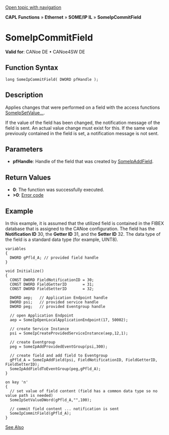 [Open topic with navigation](../../../../../../CANoeDEFamily.htm#Topics/CAPLFunctions/IP/SOMEIPIL/Functions/CAPLfunctionSomeIpCommitField.md)

**CAPL Functions** » **Ethernet** » **SOME/IP IL** » **SomeIpCommitField**

# SomeIpCommitField

**Valid for**: CANoe DE • CANoe4SW DE

## Function Syntax

```plaintext
long SomeIpCommitField( DWORD pfHandle );
```

## Description

Applies changes that were performed on a field with the access functions [SomeIpSetValue…](CAPLfunctionSomeIpSetValue.md).

If the value of the field has been changed, the notification message of the field is sent. An actual value change must exist for this. If the same value previously contained in the field is set, a notification message is not sent.

## Parameters

- **pfHandle**: Handle of the field that was created by [SomeIpAddField](CAPLfunctionSomeIpAddField.md).

## Return Values

- **0**: The function was successfully executed.
- **>0**: [Error code](../../CAPLfunctionsSOMEIPILErrorCodes.md)

## Example

In this example, it is assumed that the utilized field is contained in the FIBEX database that is assigned to the CANoe configuration. The field has the **Notification ID** 30, the **Getter ID** 31, and the **Setter ID** 32. The data type of the field is a standard data type (for example, UINT8).

```plaintext
variables
{
  DWORD gPfld_A; // provided field handle
}

void Initialize()
{
  CONST DWORD FieldNotificationID = 30;
  CONST DWORD FieldGetterID       = 31;
  CONST DWORD FieldSetterID       = 32;

  DWORD aep;   // Application Endpoint handle
  DWORD psi;   // provided service handle
  DWORD peg;   // provided Eventgroup handle

  // open Application Endpoint
  aep = SomeIpOpenLocalApplicationEndpoint(17, 50002);

  // create Service Instance
  psi = SomeIpCreateProvidedServiceInstance(aep,12,1);

  // create Eventgroup
  peg = SomeIpAddProvidedEventGroup(psi,300);

  // create field and add field to Eventgroup
  gPfld_A = SomeIpAddField(psi, FieldNotificationID, FieldGetterID, FieldSetterID);
  SomeIpAddFieldToEventGroup(peg,gPfld_A);
}

on key 'n'
{
  // set value of field content (field has a common data type so no value path is needed)
  SomeIpSetValueDWord(gPfld_A,"",100);

  // commit field content ... notification is sent
  SomeIpCommitField(gPfld_A);
}
```

[See Also](javascript:void(0);)